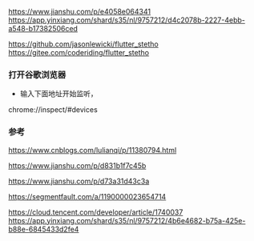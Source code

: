 https://www.jianshu.com/p/e4058e064341  https://app.yinxiang.com/shard/s35/nl/9757212/d4c2078b-2227-4ebb-a548-b17382506ced

https://github.com/jasonlewicki/flutter_stetho  https://gitee.com/coderiding/flutter_stetho

### 打开谷歌浏览器

* 输入下面地址开始监听，

chrome://inspect/#devices


### 参考

https://www.cnblogs.com/lulianqi/p/11380794.html

https://www.jianshu.com/p/d831b1f7c45b

https://www.jianshu.com/p/d73a31d43c3a

https://segmentfault.com/a/1190000023654714

https://cloud.tencent.com/developer/article/1740037   https://app.yinxiang.com/shard/s35/nl/9757212/4b6e4682-b75a-425e-b88e-6845433d2fe4